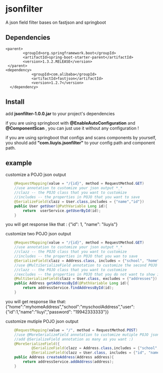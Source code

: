 # jsonfilter
A json field filter bases on fastjson and springboot

## Dependencies
```
<parent>
        <groupId>org.springframework.boot</groupId>
        <artifactId>spring-boot-starter-parent</artifactId>
        <version>1.3.2.RELEASE</version>
 </parent>
<dependency>
            <groupId>com.alibaba</groupId>
            <artifactId>fastjson</artifactId>
            <version>1.2.7</version>
  </dependency>
```
## Install
add **jsonfilter-1.0.0.jar** to your project's dependencies

if you are using springboot with **@EnableAutoConfiguration** and **@ComponentScan** , you can just use it without any configuration
!

if you are using springboot that configs and scans components by yourself, you should add **"com.liuyis.jsonfilter"** to your config path and component path.
## example

customize a POJO json output
```Java
    @RequestMapping(value = "/{id}", method = RequestMethod.GET)
    //use annotation to customize your json output *_*
    //clazz -- the POJO class that you want to customize
    //includes -- the properties in POJO that you want to save
    @SerializeField(clazz = User.class,includes = {"name","id"})
    public User getUser(@PathVariable Long id){
        return  userService.getUserById(id);
    }
```
you will get response like that : {"id": 1, "name": "liuyis"}

customize two POJO json output
```Java
    @RequestMapping(value = "/{id}", method = RequestMethod.GET)
    //use annotation to customize your json output *_*
    //clazz -- the POJO class that you want to customize
    //includes -- the properties in POJO that you wan to save
    @SerializeField(clazz = Address.class, includes = {"school", "home","user"})
    //use @MultiSerializeField annotation to customize the second POJO json output *_*
    //clazz -- the POJO class that you want to customize
    //excludes -- the properties in POJO that you do not want to show in json output
    @MultiSerializeField(clazz = User.class, excludes = {"addresses"})
    public Address getAddressById(@PathVariable Long id){
        return addressService.findAddressById(id);
    }
```
you will get response like that:{"home":"myhomeAddress","school":"myschoolAddress","user":{"id":1,"name":"liuyi","password": "19942333333"}}

customize mutiple POJO json output
```Java
    @RequestMapping(value = "/", method = RequestMethod.POST)
    //use @MoreSerializeField annotation to customize mutiple POJO json output *_*
    //add @SerializeField annotation as many as you want :)
    @MoreSerializeField({
            @SerializeField(clazz = Address.class,includes = {"school", "home","user"}),
            @SerializeField(clazz = User.class, includes = {"id", "name"})})
    public Address createAddress(Address address){
        return addressService.addAddress(address);
    }
```



